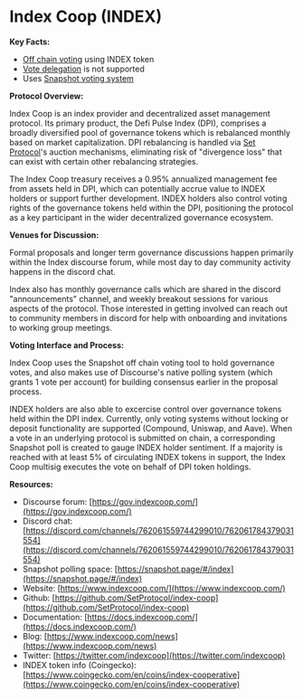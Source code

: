 # Index Coop (INDEX)

**Key Facts:**

* [Off chain voting](https://wiki.withtally.com/docs/on-chain-vs-off-chain-voting) using INDEX token
* [Vote delegation](https://wiki.withtally.com/docs/vote-delegation) is not supported
* Uses [Snapshot voting system](https://wiki.withtally.com/docs/snapshot-voting-design)

**Protocol Overview:**

Index Coop is an index provider and decentralized asset management protocol. Its primary product, the Defi Pulse Index (DPI), comprises a broadly diversified pool of governance tokens which is rebalanced monthly based on market capitalization. DPI rebalancing is handled via [Set Protocol](https://www.setprotocol.com/)'s auction mechanisms, eliminating risk of "divergence loss" that can exist with certain other rebalancing strategies.

The Index Coop treasury receives a 0.95% annualized management fee from assets held in DPI, which can potentially accrue value to INDEX holders or support further development. INDEX holders also control voting rights of the governance tokens held within the DPI, positioning the protocol as a key participant in the wider decentralized governance ecosystem.

**Venues for Discussion:**

Formal proposals and longer term governance discussions happen primarily within the Index discourse forum, while most day to day community activity happens in the discord chat.

Index also has monthly governance calls which are shared in the discord "announcements" channel, and weekly breakout sessions for various aspects of the protocol. Those interested in getting involved can reach out to community members in discord for help with onboarding and invitations to working group meetings.

**Voting Interface and Process:**

Index Coop uses the Snapshot off chain voting tool to hold governance votes, and also makes use of Discourse's native polling system (which grants 1 vote per account) for building consensus earlier in the proposal process.

INDEX holders are also able to excercise control over governance tokens held within the DPI index. Currently, only voting systems without locking or deposit functionality are supported (Compound, Uniswap, and Aave). When a vote in an underlying protocol is submitted on chain, a corresponding Snapshot poll is created to gauge INDEX holder sentiment. If a majority is reached with at least 5% of circulating INDEX tokens in support, the Index Coop multisig executes the vote on behalf of DPI token holdings.

**Resources:**

* Discourse forum: [https://gov.indexcoop.com/](https://gov.indexcoop.com/)
* Discord chat: [https://discord.com/channels/762061559744299010/762061784379031554](https://discord.com/channels/762061559744299010/762061784379031554)
* Snapshot polling space: [https://snapshot.page/#/index](https://snapshot.page/#/index)
* Website: [https://www.indexcoop.com/](https://www.indexcoop.com/)
* Github: [https://github.com/SetProtocol/index-coop](https://github.com/SetProtocol/index-coop)
* Documentation: [https://docs.indexcoop.com/](https://docs.indexcoop.com/)
* Blog: [https://www.indexcoop.com/news](https://www.indexcoop.com/news)
* Twitter: [https://twitter.com/indexcoop](https://twitter.com/indexcoop)
* INDEX token info (Coingecko): [https://www.coingecko.com/en/coins/index-cooperative](https://www.coingecko.com/en/coins/index-cooperative)
